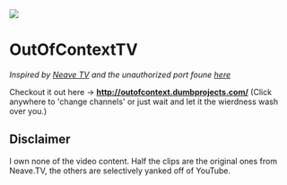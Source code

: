 <img src="https://raw.githubusercontent.com/mhancoc7/OutOfContextTv/master/content/images/outofcontext.png"/>

# OutOfContextTV
<i>Inspired by [Neave TV](https://neave.tv) and the unauthorized port foune [here](https://github.com/Fortyseven/ChannelSurf)</i>

Checkout it out here -> <b>http://outofcontext.dumbprojects.com/</b> (Click anywhere to 'change channels' or just wait and let it the wierdness wash over you.)

## Disclaimer

I own none of the video content. Half the clips are the original ones from Neave.TV, the others are selectively yanked off of YouTube.
